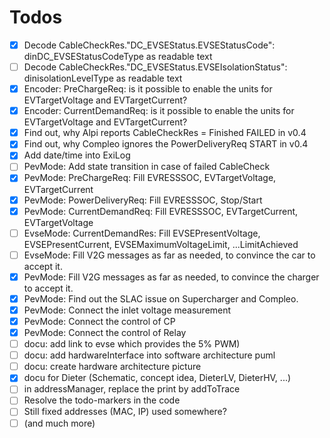 # Todos

- [x] Decode CableCheckRes."DC_EVSEStatus.EVSEStatusCode": dinDC_EVSEStatusCodeType as readable text
- [ ] Decode CableCheckRes."DC_EVSEStatus.EVSEIsolationStatus": dinisolationLevelType as readable text
- [x] Encoder: PreChargeReq: is it possible to enable the units for EVTargetVoltage and EVTargetCurrent?
- [x] Encoder: CurrentDemandReq: is it possible to enable the units for EVTargetVoltage and EVTargetCurrent?
- [x] Find out, why Alpi reports CableCheckRes = Finished FAILED in v0.4
- [x] Find out, why Compleo ignores the PowerDeliveryReq START in v0.4
- [x] Add date/time into ExiLog
- [ ] PevMode: Add state transition in case of failed CableCheck
- [x] PevMode: PreChargeReq: Fill EVRESSSOC, EVTargetVoltage, EVTargetCurrent
- [x] PevMode: PowerDeliveryReq: Fill EVRESSSOC, Stop/Start
- [x] PevMode: CurrentDemandReq: Fill EVRESSSOC, EVTargetCurrent, EVTargetVoltage
- [ ] EvseMode: CurrentDemandRes: Fill EVSEPresentVoltage, EVSEPresentCurrent, EVSEMaximumVoltageLimit, ...LimitAchieved
- [ ] EvseMode: Fill V2G messages as far as needed, to convince the car to accept it.
- [x] PevMode: Fill V2G messages as far as needed, to convince the charger to accept it.
- [x] PevMode: Find out the SLAC issue on Supercharger and Compleo.
- [x] PevMode: Connect the inlet voltage measurement
- [x] PevMode: Connect the control of CP
- [x] PevMode: Connect the control of Relay
- [ ] docu: add link to evse which provides the 5% PWM)
- [ ] docu: add hardwareInterface into software architecture puml
- [ ] docu: create hardware architecture picture
- [x] docu for Dieter (Schematic, concept idea, DieterLV, DieterHV, ...)
- [ ] in addressManager, replace the print by addToTrace
- [ ] Resolve the todo-markers in the code
- [ ] Still fixed addresses (MAC, IP) used somewhere?
- [ ] (and much more)
